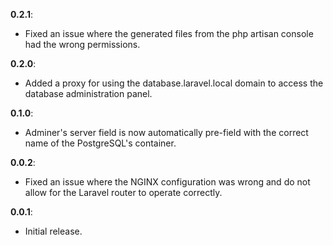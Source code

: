 **0.2.1**:
- Fixed an issue where the generated files from the php artisan console had the wrong permissions.

**0.2.0**:
- Added a proxy for using the database.laravel.local domain to access the database administration panel.

**0.1.0**:
- Adminer's server field is now automatically pre-field with the correct name of the PostgreSQL's container.

**0.0.2**:
- Fixed an issue where the NGINX configuration was wrong and do not allow for the Laravel router to operate correctly.

**0.0.1**:
- Initial release.